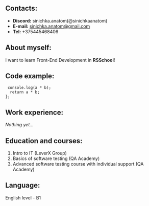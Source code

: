 ## **Contacts:**
* **Discord:** sinichka.anatom(@sinichkaanatom)
* **E-mail:** sinichka.anatom@gmail.com
* **Tel:** +375445468406
## **About myself:**
I want to learn Front-End Development in **RSSchool**!
## **Code example:**
```function multiply(a, b){
 console.log(a * b);
  return a * b;
};
```
## **Work experience:**
*Nothing yet…*
## **Education and courses:**
1. Intro to IT (LeverX Group)
2. Basics of software testing (QA Academy)
3. Advanced software testing course with individual support (QA Academy)
## **Language:**
English level - B1